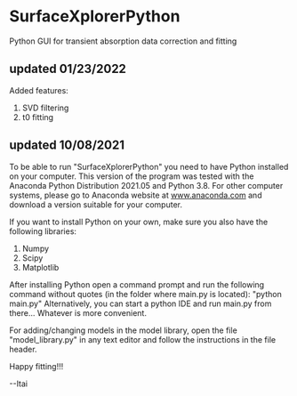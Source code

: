 # SurfaceXplorerPython
Python GUI for transient absorption data correction and fitting

## updated 01/23/2022

Added features:
1. SVD filtering
2. t0 fitting

## updated 10/08/2021

To be able to run "SurfaceXplorerPython" you need to have Python installed on your computer.
This version of the program was tested with the Anaconda Python Distribution 2021.05 and Python 3.8.
For other computer systems, please go to Anaconda website at
www.anaconda.com and download a version suitable for your computer.

If you want to install Python on your own, make sure you also have the following libraries:
1. Numpy
2. Scipy
3. Matplotlib

After installing Python open a command prompt and run the following command without quotes (in the folder where main.py is located):
"python main.py"
Alternatively, you can start a python IDE and run main.py from there... Whatever is more convenient.

For adding/changing models in the model library, open the file "model_library.py" in any text
editor and follow the instructions in the file header.

Happy fitting!!!

--Itai
